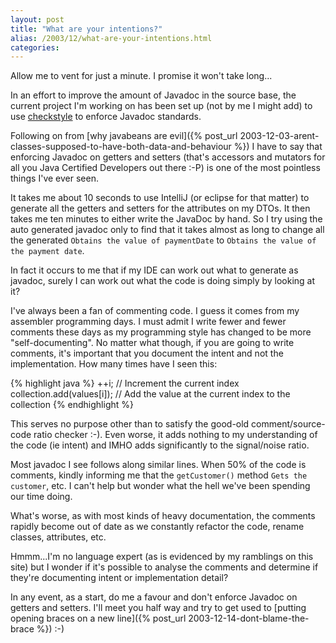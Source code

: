 ```yaml
---
layout: post
title: "What are your intentions?"
alias: /2003/12/what-are-your-intentions.html
categories:
---
```

Allow me to vent for just a minute. I promise it won't take long...

In an effort to improve the amount of Javadoc in the source base, the current project I'm working on has been set up (not by me I might add) to use [checkstyle](http://checkstyle.sf.net) to enforce Javadoc standards.

Following on from [why javabeans are evil]({% post_url 2003-12-03-arent-classes-supposed-to-have-both-data-and-behaviour %}) I have to say that enforcing Javadoc on getters and setters (that's accessors and mutators for all you Java Certified Developers out there :-P) is one of the most pointless things I've ever seen.

It takes me about 10 seconds to use IntelliJ (or eclipse for that matter) to generate all the getters and setters for the attributes on my DTOs. It then takes me ten minutes to either write the JavaDoc by hand. So I try using the auto generated javadoc only to find that it takes almost as long to change all the generated `Obtains the value of paymentDate` to `Obtains the value of the payment date`.

In fact it occurs to me that if my IDE can work out what to generate as javadoc, surely I can work out what the code is doing simply by looking at it?

I've always been a fan of commenting code. I guess it comes from my assembler programming days. I must admit I write fewer and fewer comments these days as my programming style has changed to be more "self-documenting". No matter what though, if you are going to write comments, it's important that you document the intent and not the implementation. How many times have I seen this:

{% highlight java %}
++i;                          // Increment the current index
collection.add(values[i]);    // Add the value at the current index to the collection
{% endhighlight %}

This serves no purpose other than to satisfy the good-old comment/source-code ratio checker :-). Even worse, it adds nothing to my understanding of the code (ie intent) and IMHO adds significantly to the signal/noise ratio.

Most javadoc I see follows along similar lines. When 50% of the code is comments, kindly informing me that the `getCustomer()` method `Gets the customer`, etc. I can't help but wonder what the hell we've been spending our time doing.

What's worse, as with most kinds of heavy documentation, the comments rapidly become out of date as we constantly refactor the code, rename classes, attributes, etc.

Hmmm...I'm no language expert (as is evidenced by my ramblings on this site) but I wonder if it's possible to analyse the comments and determine if they're  documenting intent or implementation detail?

In any event, as a start, do me a favour and don't enforce Javadoc on getters and setters. I'll meet you half way and try to get used to [putting opening braces on a new line]({% post_url 2003-12-14-dont-blame-the-brace %}) :-)
